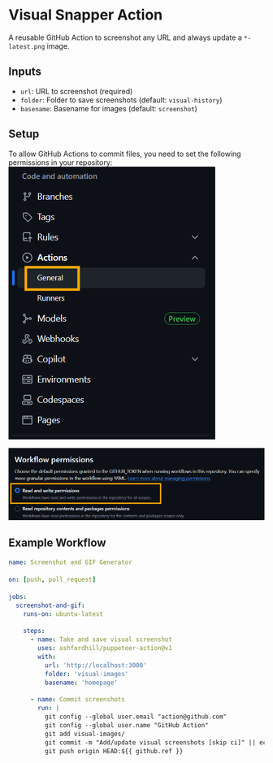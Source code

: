 # Visual Snapper Action

A reusable GitHub Action to screenshot any URL and always update a `*-latest.png` image.

## Inputs

- `url`: URL to screenshot (required)
- `folder`: Folder to save screenshots (default: `visual-history`)
- `basename`: Basename for images (default: `screenshot`)

## Setup

To allow GitHub Actions to commit files, you need to set the following permissions in your repository:
![](doc/repository-settings.png)

![](doc/read-write-settings.png)

## Example Workflow

``` yaml
name: Screenshot and GIF Generator

on: [push, pull_request]

jobs:
  screenshot-and-gif:
    runs-on: ubuntu-latest
    
    steps:
      - name: Take and save visual screenshot
        uses: ashfordhill/puppeteer-action@v1
        with:
          url: 'http://localhost:3000'
          folder: 'visual-images'
          basename: 'homepage'

      - name: Commit screenshots
        run: |
          git config --global user.email "action@github.com"
          git config --global user.name "GitHub Action"
          git add visual-images/
          git commit -m "Add/update visual screenshots [skip ci]" || echo "No changes to commit"
          git push origin HEAD:${{ github.ref }}
```